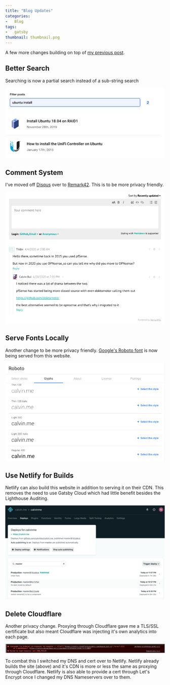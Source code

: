 ```yaml
---
title: "Blog Updates"
categories:
-   Blog
tags:
-   gatsby
thumbnail: thumbnail.png
---
```


A few more changes building on top of [my previous post](/now-powered-by-gatsby).

<!-- more -->

## Better Search

Searching is now a partial search instead of a sub-string search

![](search.png)

## Comment System

I've moved off [Disqus](https://disqus.com/) over to [Remark42](https://github.com/umputun/remark42). This is to be more privacy friendly.

![](remark42.png)

## Serve Fonts Locally

Another change to be more privacy friendly. [Google's Roboto font](https://fonts.google.com/specimen/Roboto) is now being served from this website.

![](roboto.png)

## Use Netlify for Builds

Netlify can also build this website in addition to serving it on their CDN. This removes the need to use Gatsby Cloud which had little benefit besides the Lighthouse Auditing.

![](netlify.png)

## Delete Cloudflare

Another privacy change. Proxying through Cloudflare gave me a TLS/SSL certificate but also meant Cloudflare was injecting it's own analytics into each page.

![](cloudflare.png)

To combat this I switched my DNS and cert over to Netlify. Netlify already builds the site (above) and it's CDN is more or less the same as proxying through Cloudflare. Netlify is also able to provide a cert through Let's Encrypt once I changed my DNS Nameservers over to them.
